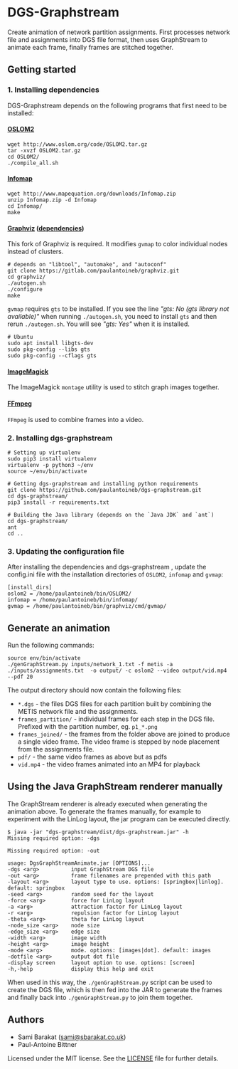 # DGS-Graphstream

Create animation of network partition assignments. First processes network file and assignments into DGS file format, then uses GraphStream to animate each frame, finally frames are stitched together.

## Getting started

### 1. Installing dependencies

DGS-Graphstream depends on the following programs that first need to be installed:

#### [OSLOM2](http://www.oslom.org/software.htm)

```shell
wget http://www.oslom.org/code/OSLOM2.tar.gz
tar -xvzf OSLOM2.tar.gz
cd OSLOM2/
./compile_all.sh
```

#### [Infomap](http://www.mapequation.org/code.html#Linux)

```shell
wget http://www.mapequation.org/downloads/Infomap.zip
unzip Infomap.zip -d Infomap
cd Infomap/
make
```

#### [Graphviz](https://gitlab.com/paulantoineb/graphviz) ([dependencies](https://graphviz.gitlab.io/_pages/Download/Download_source.html))

This fork of Graphviz is required. It modifies `gvmap` to color individual nodes instead of clusters.

```shell
# depends on "libtool", "automake", and "autoconf"
git clone https://gitlab.com/paulantoineb/graphviz.git
cd graphviz/
./autogen.sh
./configure
make
```

`gvmap` requires `gts` to be installed. If you see the line *"gts: No (gts library not available)"* when running `./autogen.sh`, you need to install `gts` and then rerun `./autogen.sh`. You will see *"gts: Yes"* when it is installed.

```shell
# Ubuntu
sudo apt install libgts-dev
sudo pkg-config --libs gts
sudo pkg-config --cflags gts
```

#### [ImageMagick](https://www.imagemagick.org/script/install-source.php#unix)

The ImageMagick `montage` utility is used to stitch graph images together.

#### [FFmpeg](https://www.ffmpeg.org/download.html)

`FFmpeg` is used to combine frames into a video.

### 2. Installing dgs-graphstream    

```shell
# Setting up virtualenv
sudo pip3 install virtualenv
virtualenv -p python3 ~/env
source ~/env/bin/activate

# Getting dgs-graphstream and installing python requirements
git clone https://github.com/paulantoineb/dgs-graphstream.git
cd dgs-graphstream/
pip3 install -r requirements.txt

# Building the Java library (depends on the `Java JDK` and `ant`)
cd dgs-graphstream/
ant
cd ..
```

### 3. Updating the configuration file

After installing the dependencies and dgs-graphstream , update the config.ini file with the installation directories of `OSLOM2`, `infomap` and `gvmap`:
```
[install_dirs]
oslom2 = /home/paulantoineb/bin/OSLOM2/
infomap = /home/paulantoineb/bin/infomap/
gvmap = /home/paulantoineb/bin/graphviz/cmd/gvmap/
```

## Generate an animation

Run the following commands:
```shell
source env/bin/activate
./genGraphStream.py inputs/network_1.txt -f metis -a ./inputs/assignments.txt  -o output/ -c oslom2 --video output/vid.mp4 --pdf 20  
```

The output directory should now contain the following files:
* `*.dgs` - the files DGS files for each partition built by combining the METIS network file and the assignments.
* `frames_partition/` - individual frames for each step in the DGS file. Prefixed with the partition number, eg. `p1_*.png`
* `frames_joined/` - the frames from the folder above are joined to produce a single video frame. The video frame is stepped by node placement from the assignments file.
* `pdf/` - the same video frames as above but as pdfs
* `vid.mp4` - the video frames animated into an MP4 for playback

## Using the Java GraphStream renderer manually

The GraphStream renderer is already executed when generating the animation above. To generate the frames manually,
for example to experiment with the LinLog layout, the jar program can be executed directly.

```
$ java -jar "dgs-graphstream/dist/dgs-graphstream.jar" -h
Missing required option: -dgs

Missing required option: -out

usage: DgsGraphStreamAnimate.jar [OPTIONS]...
-dgs <arg>          input GraphStream DGS file
-out <arg>          frame filenames are prepended with this path
-layout <arg>       layout type to use. options: [springbox|linlog]. default: springbox
-seed <arg>         random seed for the layout
-force <arg>        force for LinLog layout
-a <arg>            attraction factor for LinLog layout
-r <arg>            repulsion factor for LinLog layout
-theta <arg>        theta for LinLog layout
-node_size <arg>    node size
-edge_size <arg>    edge size
-width <arg>        image width
-height <arg>       image height
-mode <arg>         mode. options: [images|dot]. default: images
-dotfile <arg>      output dot file
-display screen     layout option to use. options: [screen]
-h,-help            display this help and exit
```

When used in this way, the `./genGraphStream.py` script can be used to create the DGS file, which is then fed into
the JAR to generate the frames and finally back into `./genGraphStream.py` to join them together.

## Authors

* Sami Barakat (<sami@sbarakat.co.uk>)
* Paul-Antoine Bittner

Licensed under the MIT license. See the [LICENSE](https://github.com/sbarakat/dgs-graphstream/blob/master/LICENSE) file for further details.
